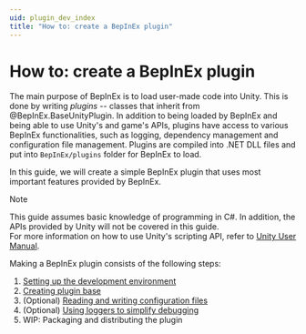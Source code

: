 ```yaml
---
uid: plugin_dev_index
title: "How to: create a BepInEx plugin"
---
```


# How to: create a BepInEx plugin

The main purpose of BepInEx is to load user-made code into Unity.
This is done by writing *plugins* -- classes that inherit from @BepInEx.BaseUnityPlugin.
In addition to being loaded by BepInEx and being able to use Unity's and game's APIs, plugins have access to various BepInEx functionalities, such as logging, dependency management and configuration file management.
Plugins are compiled into .NET DLL files and put into `BepInEx/plugins` folder for BepInEx to load.

In this guide, we will create a simple BepInEx plugin that uses most important features provided by BepInEx.

> [!NOTE]
> This guide assumes basic knowledge of programming in C#.
> In addition, the APIs provided by Unity will not be covered in this guide.  
> For more information on how to use Unity's scripting API, refer to [Unity User Manual](https://docs.unity3d.com/Manual/index.html).

Making a BepInEx plugin consists of the following steps:

1. [Setting up the development environment](./1_setup.md)
2. [Creating plugin base](./2_plugin_start.md)
3. (Optional) [Reading and writing configuration files](./3_configuration.md)
4. (Optional) [Using loggers to simplify debugging](./4_logging.md)
5. WIP: Packaging and distributing the plugin
